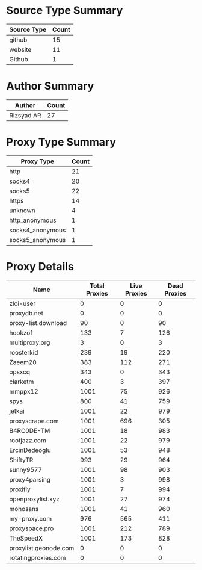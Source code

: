 # Source Type Summary

| Source Type | Count |
|-------------|-------|
| github | 15 |
| website | 11 |
| Github | 1 |


# Author Summary

| Author | Count |
|--------|-------|
| Rizsyad AR | 27 |


# Proxy Type Summary

| Proxy Type | Count |
|------------|-------|
| http | 21 |
| socks4 | 20 |
| socks5 | 22 |
| https | 14 |
| unknown | 4 |
| http_anonymous | 1 |
| socks4_anonymous | 1 |
| socks5_anonymous | 1 |


# Proxy Details

| Name | Total Proxies | Live Proxies | Dead Proxies |
|------|---------------|--------------|---------------|
| zloi-user | 0 | 0 | 0 |
| proxydb.net | 0 | 0 | 0 |
| proxy-list.download | 90 | 0 | 90 |
| hookzof | 133 | 7 | 126 |
| multiproxy.org | 3 | 0 | 3 |
| roosterkid | 239 | 19 | 220 |
| Zaeem20 | 383 | 112 | 271 |
| opsxcq | 343 | 0 | 343 |
| clarketm | 400 | 3 | 397 |
| mmppx12 | 1001 | 75 | 926 |
| spys | 800 | 41 | 759 |
| jetkai | 1001 | 22 | 979 |
| proxyscrape.com | 1001 | 696 | 305 |
| B4RC0DE-TM | 1001 | 18 | 983 |
| rootjazz.com | 1001 | 22 | 979 |
| ErcinDedeoglu | 1001 | 53 | 948 |
| ShiftyTR | 993 | 29 | 964 |
| sunny9577 | 1001 | 98 | 903 |
| proxy4parsing | 1001 | 3 | 998 |
| proxifly | 1001 | 7 | 994 |
| openproxylist.xyz | 1001 | 27 | 974 |
| monosans | 1001 | 41 | 960 |
| my-proxy.com | 976 | 565 | 411 |
| proxyspace.pro | 1001 | 212 | 789 |
| TheSpeedX | 1001 | 173 | 828 |
| proxylist.geonode.com | 0 | 0 | 0 |
| rotatingproxies.com | 0 | 0 | 0 |
